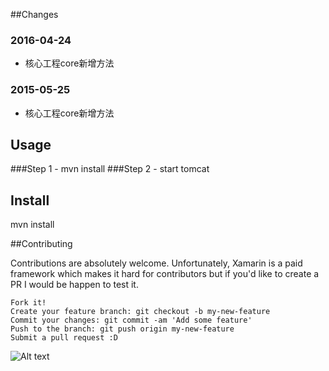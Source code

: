 ﻿##Changes

### 2016-04-24
 - 核心工程core新增方法


### 2015-05-25
 - 核心工程core新增方法

## Usage
###Step 1 - mvn install
###Step 2 - start tomcat


## Install
mvn install

##Contributing

Contributions are absolutely welcome. Unfortunately, Xamarin is a paid framework which makes it hard for contributors but if you'd like to create a PR I would be happen to test it.

    Fork it!
    Create your feature branch: git checkout -b my-new-feature
    Commit your changes: git commit -am 'Add some feature'
    Push to the branch: git push origin my-new-feature
    Submit a pull request :D
    
![Alt text](https://github.com/975545486/bsweb/raw/master/bsweb-app-upm/src/main/webapp/images/flow.png)



